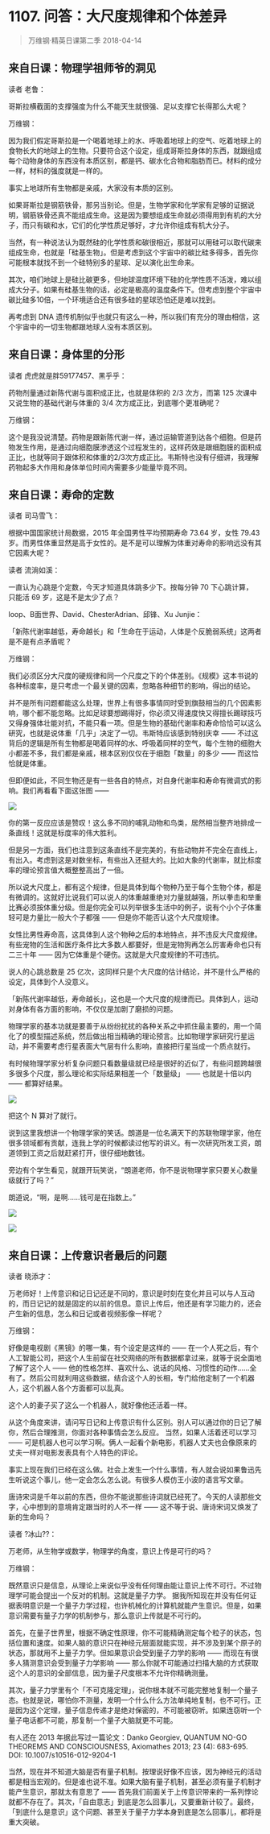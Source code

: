 # 1107. 问答：大尺度规律和个体差异
> 万维钢·精英日课第二季
2018-04-14

## 来自日课：物理学祖师爷的洞见
读者 老鲁：

哥斯拉横截面的支撑强度为什么不能天生就很强、足以支撑它长得那么大呢？

万维钢：

因为我们假定哥斯拉是一个喝着地球上的水、呼吸着地球上的空气、吃着地球上的食物长大的地球上的生物。只要符合这个设定，组成哥斯拉身体的东西，就跟组成每个动物身体的东西没有本质区别，都是钙、碳水化合物和脂肪而已。材料的成分一样，材料的强度就是一样的。

事实上地球所有生物都是亲戚，大家没有本质的区别。

如果哥斯拉是钢筋铁骨，那另当别论。但是，生物学家和化学家有足够的证据说明，钢筋铁骨还真不能组成生命。这是因为要想组成生命就必须得用到有机的大分子，而只有碳和水，它们的化学性质足够好，才允许你组成有机大分子。

当然，有一种说法认为既然硅的化学性质和碳很相近，那就可以用硅可以取代碳来组成生命，也就是「硅基生物」。但是考虑到这个宇宙中的碳比硅多得多，首先你可能根本就找不到一个硅特别多的星球、足以演化出生命来。

其次，咱们地球上是硅比碳更多，但地球温度环境下硅的化学性质不活泼，难以组成大分子。如果有硅基生物的话，必定是极高的温度条件下。但考虑到整个宇宙中碳比硅多10倍，一个环境适合还有很多硅的星球恐怕还是难以找到。

再考虑到 DNA 遗传机制似乎也就只有这么一种，所以我们有充分的理由相信，这个宇宙中的一切生物都跟地球人没有本质区别。

## 来自日课：身体里的分形
读者 虎虎就是胖59177457、黑乎乎：

药物剂量通过新陈代谢与面积成正比，也就是体积的 2/3 次方，而第 125 次课中又说生物的基础代谢与体重的 3/4 次方成正比，到底哪个更准确呢？

万维钢：

这个是我没说清楚。药物是跟新陈代谢一样，通过运输管道到达各个细胞。但是药物发生作用，是通过向细胞膜渗透这个过程发生的，这样药效是跟细胞膜的面积成正比，也就等同于跟体积和体重的2/3次方成正比。韦斯特也没有仔细讲，我理解药物起多大作用和身体单位时间内需要多少能量毕竟不同。

## 来自日课：寿命的定数
读者 司马雪飞：

根据中国国家统计局数据，2015 年全国男性平均预期寿命 73.64 岁，女性 79.43 岁。而男性体重显然是高于女性的。是不是可以理解为体重对寿命的影响远没有其它因素大呢？

读者 流淌如溪：

一直认为心跳是个定数，今天才知道具体跳多少下。按每分钟 70 下心跳计算， 只能活 69 岁，这是不是太少了点？

loop、B面世界、David、ChesterAdrian、邱锋、Xu Junjie：

「新陈代谢率越低，寿命越长」和「生命在于运动，人体是个反脆弱系统」这两者是不是有点矛盾呢？

万维钢：

我们必须区分大尺度的硬规律和同一个尺度之下的个体差别。《规模》这本书说的各种标度率，是只考虑一个最关键的因素，忽略各种细节的影响，得出的结论。

并不是所有问题都能这么处理，世界上有很多事情同时受到旗鼓相当的几个因素影响，哪个都不能忽略。比如足球要想踢得好，你必须又得速度快又得擅长踢球技巧又得身强体壮能对抗，不能只看一项。但是生物的基础代谢率和寿命恰恰可以这么研究，也就是说体重「几乎」决定了一切。韦斯特应该感到特别庆幸 —— 不过这背后的逻辑是所有生物都是喝着同样的水、呼吸着同样的空气，每个生物的细胞大小都差不多，我们都是亲戚，根本区别仅仅在于细胞「数量」的多少 —— 而这恰恰就是体重。

但即便如此，不同生物还是有一些各自的特点，对自身代谢率和寿命有微调式的影响。我们再看看下面这张图 ——

![](https://raw.githubusercontent.com/dalong0514/selfstudy/master/图片链接/万维钢/2018061.jpg)

你的第一反应应该是赞叹！这么多不同的哺乳动物和鸟类，居然相当整齐地排成一条直线！这就是标度率的伟大胜利。

但是另一方面，我们也注意到这条直线不是完美的，有些动物并不完全在直线上，有出入。考虑到这是对数坐标，有些出入还挺大的。比如大象的代谢率，就比标度率的理论预言值大概整整高出了一倍。

所以说大尺度上，都有这个规律，但是具体到每个物种乃至于每个生物个体，都是有微调的。这就好比说我们可以说人的体重越重绝对力量就越强，所以拳击和举重比赛必须按体重分级。但是你完全可以列举很多生活中的例子，说有个小个子体重轻可是力量比一般大个子都强 —— 但是你不能否认这个大尺度规律。

女性比男性寿命高，这具体到人这个物种之后的本地特点，并不违反大尺度规律。有些宠物的生活和医疗条件比大多数人都要好，但是宠物狗再怎么厉害寿命也只有二三十年 —— 因为它体重是个硬伤。这就是大尺度规律的不可违抗。

说人的心跳总数是 25 亿次，这同样只是个大尺度的估计结论，并不是什么严格的设定，具体到个人没意义。

「新陈代谢率越低，寿命越长」，这也是一个大尺度的规律而已。具体到人，运动对身体有各方面的影响，不仅仅是加剧了磨损的问题。

物理学家的基本功就是要善于从纷纷扰扰的各种关系之中抓住最主要的，用一个简化了的模型描述系统，然后做出相当精确的理论预言。比如物理学家研究行星运动，并不需要考虑行星表面大气层有什么影响，直接把行星当成一个质点就行。

有时候物理学家分析复杂问题只看数量级就已经是很好的近似了，有些问题跨越很多很多个尺度，那么理论和实际结果相差一个「数量级」 —— 也就是十倍以内 —— 都算好结果。

![](https://raw.githubusercontent.com/dalong0514/selfstudy/master/图片链接/万维钢/2018062.jpg)

把这个 N 算对了就行。

说到这里我想讲一个物理学家的笑话。朗道是一位名满天下的苏联物理学家，他在很多领域都有贡献，连我上学的时候都读过他写的讲义。有一次研究所发工资，朗道领到工资之后就赶紧打开，很仔细地数钱。

旁边有个学生看见，就跟开玩笑说，“朗道老师，你不是说物理学家只要关心数量级就行了吗？”

朗道说，“啊，是啊……钱可是在指数上。”

![](https://raw.githubusercontent.com/dalong0514/selfstudy/master/图片链接/万维钢/2018063.jpg)

![](https://raw.githubusercontent.com/dalong0514/selfstudy/master/图片链接/万维钢/2018064.jpg)

## 来自日课：上传意识者最后的问题
读者 晓添才：

万老师好！上传意识和记日记还是不同的，意识是时刻在变化并且可以与人互动的，而日记记的就是固定的以前的信息。意识上传后，他还是有学习能力的，还会产生新的信息，怎么和日记或者视频影像一样呢？

万维钢：

好像是电视剧《黑镜》的哪一集，有个设定是这样的 —— 在一个人死之后，有个人工智能公司，把这个人生前留在社交网络的所有数据都拿过来，就等于说全面地了解了这个人 —— 他的性格怎样、喜欢什么、说话的风格、习惯性的动作……全有了。然后公司就利用这些数据，结合这个人的长相，专门给他定制了一个机器人，这个机器人各个方面都可以乱真。

这个人的妻子买了这么一个机器人，就好像他还活着一样。

从这个角度来讲，请问写日记和上传意识有什么区别。别人可以通过你的日记了解你，然后合理推测，你面对各种事情会怎么反应。
当然，如果人活着还可以学习 —— 可是机器人也可以学习啊。俩人一起看个新电影，机器人丈夫也会像原来的丈夫一样对电影发表具有个人特色的评论。

事实上现在我们已经在这么做。社会上发生一个什么事情，有人就会说如果鲁迅先生听说这个事儿，他一定会怎么怎么说。有很多人模仿王小波的语言写文章。

唐诗宋词是千年以前的东西，但你不能说那些诗词就已经死了。今天的人读那些文字，心中想到的意境肯定跟当时的人不一样 —— 这不等于说、唐诗宋词又焕发了新的生命吗？

读者 ?冰山??：

万老师，从生物学或数学，物理学的角度，意识上传是可行的吗？

万维钢：

既然意识只是信息，从理论上来说似乎没有任何理由能让意识上传不可行。不过物理学可能会提出一个反对的机制。这就是量子力学。
据我所知现在并没有任何证据表明意识是一个量子力学过程，也许机械化的计算机就能产生意识。但是，如果意识需要有量子力学的机制参与，那么意识上传就是不可行的。

首先，在量子世界里，根据不确定性原理，你不可能精确测定每个粒子的状态，包括位置和速度。如果人脑的意识只在神经元层面就能实现，并不涉及到某个原子的状态，那就用不上量子力学。但如果意识会受到量子力学的影响 —— 而现在有很多人猜测意识会受到量子力学影响 —— 那么你就不可能通过扫描大脑的方式获取这个人的意识的全部信息，因为量子尺度根本不允许你精确测量。

其次，量子力学里有个「不可克隆定理」，说你根本就不可能完整地复制一个量子态。也就是说，哪怕你不测量，发明一个什么什么方法单纯地复制，也不可行。正是因为这个定理，量子信息传递才是绝对保密的，不可能被窃听。如果连窃听一个量子电话都不可能，那复制一个量子大脑就更不可能。

有人还在 2013 年据此写过一篇论文：Danko Georgiev, QUANTUM NO-GO THEOREMS AND CONSCIOUSNESS, Axiomathes 2013; 23 (4): 683-695. DOI: 10.1007/s10516-012-9204-1

当然，现在并不知道大脑是否有量子机制。按理说好像不应该，因为神经元的活动都是相当宏观的。但是谁也说不准。如果大脑有量子机制，甚至必须有量子机制才能产生意识，那就太有意思了 —— 首先我们前面关于上传意识带来的一系列悖论就都不存在了。其次，「自由意志」到底是怎么回事儿，又要重新计较了。最终，「到底什么是意识」这个问题、甚至关于量子力学本身到底是怎么回事儿，都将是重大突破。



